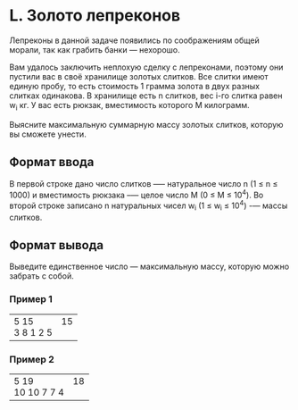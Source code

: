# L. Золото лепреконов

Лепреконы в данной задаче появились по соображениям общей морали, так как грабить банки — нехорошо.

Вам удалось заключить неплохую сделку с лепреконами, поэтому они пустили вас в своё хранилище золотых слитков. Все слитки имеют единую пробу, то есть стоимость 1 грамма золота в двух разных слитках одинакова. В хранилище есть n слитков, вес i-го слитка равен w<sub>i</sub> кг. У вас есть рюкзак, вместимость которого M килограмм.

Выясните максимальную суммарную массу золотых слитков, которую вы сможете унести.

## Формат ввода

В первой строке дано число слитков —– натуральное число n (1 ≤ n ≤ 1000) и вместимость рюкзака –— целое число M (0 ≤ M ≤ 10<sup>4</sup>). Во второй строке записано n натуральных чисел w<sub>i</sub> (1 ≤ w<sub>i</sub> ≤ 10<sup>4</sup>) -— массы слитков.

## Формат вывода

Выведите единственное число — максимальную массу, которую можно забрать с собой.

### Пример 1

<table><tr>
<td>
5 15<br>
3 8 1 2 5
</td>
<td>
15<br>
<br>
</td>
</tr></table>

### Пример 2

<table><tr>
<td>
5 19<br>
10 10 7 7 4
</td>
<td>
18<br>
<br>
</td>
</tr></table>
